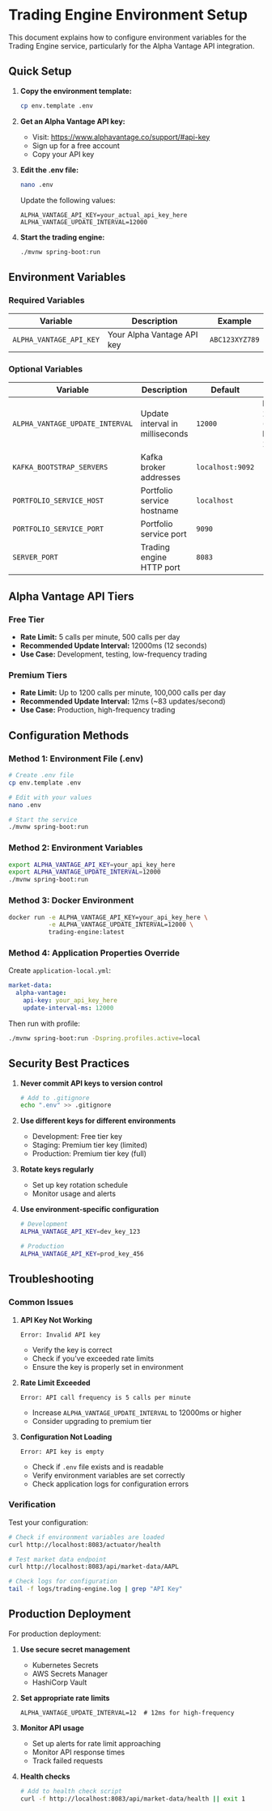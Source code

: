 # Trading Engine Environment Setup

This document explains how to configure environment variables for the Trading Engine service, particularly for the Alpha Vantage API integration.

## Quick Setup

1. **Copy the environment template:**

   ```bash
   cp env.template .env
   ```

2. **Get an Alpha Vantage API key:**

   - Visit: https://www.alphavantage.co/support/#api-key
   - Sign up for a free account
   - Copy your API key

3. **Edit the .env file:**

   ```bash
   nano .env
   ```

   Update the following values:

   ```env
   ALPHA_VANTAGE_API_KEY=your_actual_api_key_here
   ALPHA_VANTAGE_UPDATE_INTERVAL=12000
   ```

4. **Start the trading engine:**
   ```bash
   ./mvnw spring-boot:run
   ```

## Environment Variables

### Required Variables

| Variable                | Description                | Example        |
| ----------------------- | -------------------------- | -------------- |
| `ALPHA_VANTAGE_API_KEY` | Your Alpha Vantage API key | `ABC123XYZ789` |

### Optional Variables

| Variable                        | Description                     | Default          | Notes                                   |
| ------------------------------- | ------------------------------- | ---------------- | --------------------------------------- |
| `ALPHA_VANTAGE_UPDATE_INTERVAL` | Update interval in milliseconds | `12000`          | Free tier: 12000ms (12s), Premium: 12ms |
| `KAFKA_BOOTSTRAP_SERVERS`       | Kafka broker addresses          | `localhost:9092` |                                         |
| `PORTFOLIO_SERVICE_HOST`        | Portfolio service hostname      | `localhost`      |                                         |
| `PORTFOLIO_SERVICE_PORT`        | Portfolio service port          | `9090`           |                                         |
| `SERVER_PORT`                   | Trading engine HTTP port        | `8083`           |                                         |

## Alpha Vantage API Tiers

### Free Tier

- **Rate Limit:** 5 calls per minute, 500 calls per day
- **Recommended Update Interval:** 12000ms (12 seconds)
- **Use Case:** Development, testing, low-frequency trading

### Premium Tiers

- **Rate Limit:** Up to 1200 calls per minute, 100,000 calls per day
- **Recommended Update Interval:** 12ms (~83 updates/second)
- **Use Case:** Production, high-frequency trading

## Configuration Methods

### Method 1: Environment File (.env)

```bash
# Create .env file
cp env.template .env

# Edit with your values
nano .env

# Start the service
./mvnw spring-boot:run
```

### Method 2: Environment Variables

```bash
export ALPHA_VANTAGE_API_KEY=your_api_key_here
export ALPHA_VANTAGE_UPDATE_INTERVAL=12000
./mvnw spring-boot:run
```

### Method 3: Docker Environment

```bash
docker run -e ALPHA_VANTAGE_API_KEY=your_api_key_here \
           -e ALPHA_VANTAGE_UPDATE_INTERVAL=12000 \
           trading-engine:latest
```

### Method 4: Application Properties Override

Create `application-local.yml`:

```yaml
market-data:
  alpha-vantage:
    api-key: your_api_key_here
    update-interval-ms: 12000
```

Then run with profile:

```bash
./mvnw spring-boot:run -Dspring.profiles.active=local
```

## Security Best Practices

1. **Never commit API keys to version control**

   ```bash
   # Add to .gitignore
   echo ".env" >> .gitignore
   ```

2. **Use different keys for different environments**

   - Development: Free tier key
   - Staging: Premium tier key (limited)
   - Production: Premium tier key (full)

3. **Rotate keys regularly**

   - Set up key rotation schedule
   - Monitor usage and alerts

4. **Use environment-specific configuration**

   ```bash
   # Development
   ALPHA_VANTAGE_API_KEY=dev_key_123

   # Production
   ALPHA_VANTAGE_API_KEY=prod_key_456
   ```

## Troubleshooting

### Common Issues

1. **API Key Not Working**

   ```
   Error: Invalid API key
   ```

   - Verify the key is correct
   - Check if you've exceeded rate limits
   - Ensure the key is properly set in environment

2. **Rate Limit Exceeded**

   ```
   Error: API call frequency is 5 calls per minute
   ```

   - Increase `ALPHA_VANTAGE_UPDATE_INTERVAL` to 12000ms or higher
   - Consider upgrading to premium tier

3. **Configuration Not Loading**
   ```
   Error: API key is empty
   ```
   - Check if `.env` file exists and is readable
   - Verify environment variables are set correctly
   - Check application logs for configuration errors

### Verification

Test your configuration:

```bash
# Check if environment variables are loaded
curl http://localhost:8083/actuator/health

# Test market data endpoint
curl http://localhost:8083/api/market-data/AAPL

# Check logs for configuration
tail -f logs/trading-engine.log | grep "API Key"
```

## Production Deployment

For production deployment:

1. **Use secure secret management**

   - Kubernetes Secrets
   - AWS Secrets Manager
   - HashiCorp Vault

2. **Set appropriate rate limits**

   ```env
   ALPHA_VANTAGE_UPDATE_INTERVAL=12  # 12ms for high-frequency
   ```

3. **Monitor API usage**

   - Set up alerts for rate limit approaching
   - Monitor API response times
   - Track failed requests

4. **Health checks**
   ```bash
   # Add to health check script
   curl -f http://localhost:8083/api/market-data/health || exit 1
   ```
